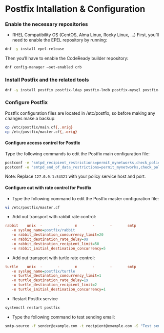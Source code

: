 Postfix Intallation & Configuration 
===================================

### Enable the necessary repositories
* RHEL Compatibility OS (CentOS, Alma Linux, Rocky Linux, ...)
First, you’ll need to enable the EPEL repository by running:
```sh
dnf -y install epel-release
```

Then you’ll have to enable the CodeReady builder repository:
```sh
dnf config-manager –set-enabled crb
```

### Install Postfix and the related tools
```sh
dnf -y install postfix postfix-ldap postfix-lmdb postfix-mysql postfix-pcre
```

### Configure Postfix
Postfix configuration files are located in /etc/postfix,
so before making any changes make a backup:
```sh
cp /etc/postfix/main.cf{,.orig}
cp /etc/postfix/master.cf{,.orig}
```

#### Configure access control for Postfix
Type the following commands to edit the Postfix main configuration file:
```sh
postconf -e "smtpd_recipient_restrictions=permit_mynetworks,check_policy_service inet:127.0.0.1:54321,reject"
postconf -e "smtpd_end_of_data_restrictions=permit_mynetworks,check_policy_service inet:127.0.0.1:54321,reject"
```
Note: Replace `127.0.0.1:54321` with your policy service host and port.

#### Configure out with rate control for Postfix

* Type the following command to edit the Postfix master configuration file:
```sh
vi /etc/postfix/master.cf
```

* Add out transport with rabbit rate control:
```ini
rabbit    unix  -       -       n       -       -       smtp
   -o syslog_name=postfix/rabbit
   -o rabbit_destination_concurrency_limit=20
   -o rabbit_destination_rate_delay=0s
   -o rabbit_destination_recipient_limit=50
   -o rabbit_initial_destination_concurrency=5
```

* Add out transport with turtle rate control:
```ini
turtle    unix  -       -       n       -       -       smtp
   -o syslog_name=postfix/turtle
   -o turtle_destination_concurrency_limit=1
   -o turtle_destination_rate_delay=1s
   -o turtle_destination_recipient_limit=2
   -o turtle_initial_destination_concurrency=1
```

* Restart Postfix service
```sh
systemctl restart postfix
```

* Type the following command to test sending email:
```sh
smtp-source -f sender@example.com -t recipient@example.com -S "Test send mail" 127.0.0.1:25
```
